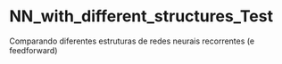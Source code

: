 # NN_with_different_structures_Test
Comparando diferentes estruturas de redes neurais recorrentes (e feedforward)
